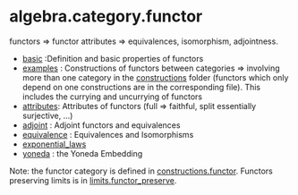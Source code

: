 algebra.category.functor
========================

functors => functor attributes => equivalences, isomorphism, adjointness.

* [basic](basic.hlean) :Definition and basic properties of functors
* [examples](examples.hlean) : Constructions of functors between categories => involving more than one category in the [constructions](../constructions/constructions.md) folder (functors which only depend on one constructions are in the corresponding file). This includes the currying and uncurrying of functors
* [attributes](attributes.hlean): Attributes of functors (full => faithful, split essentially surjective, ...)
* [adjoint](adjoint.hlean) : Adjoint functors and equivalences
* [equivalence](equivalence.hlean) : Equivalences and Isomorphisms
* [exponential_laws](exponential_laws.hlean)
* [yoneda](yoneda.hlean) : the Yoneda Embedding

Note: the functor category is defined in [constructions.functor](../constructions/functor.hlean). Functors preserving limits is in [limits.functor_preserve](../limits/functor_preserve.hlean).